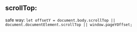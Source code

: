 ## scrollTop:

safe way:
`let offsetY = document.body.scrollTop || document.documentElement.scrollTop || window.pageYOffset;`

